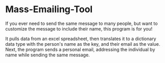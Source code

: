 # Mass-Emailing-Tool
If you ever need to send the same message to many people, but want to customize the message to include their name, this program is for you!

It pulls data from an excel spreadsheet, then translates it to a dictionary data type with the person's name as the key, and their email as the value. Next, the program sends a personal email, addressing the individual by name while sending the same message. 
